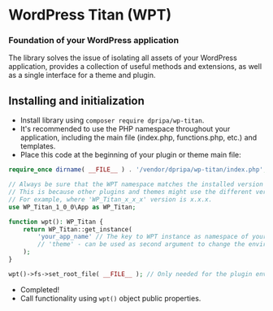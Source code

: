 # WordPress Titan (WPT)
### Foundation of your WordPress application
The library solves the issue of isolating all assets of your WordPress application, provides a collection of useful methods and extensions, as well as a single interface for a theme and plugin.

## Installing and initialization
- Install library using `composer require dpripa/wp-titan`.
- It's recommended to use the PHP namespace throughout your application, including the main file (index.php, functions.php, etc.) and templates.
- Place this code at the beginning of your plugin or theme main file:
```php
require_once dirname( __FILE__ ) . '/vendor/dpripa/wp-titan/index.php';

// Always be sure that the WPT namespace matches the installed version of the library.
// This is because other plugins and themes might use the different versions.
// For example, where 'WP_Titan_x_x_x' version is x.x.x.
use WP_Titan_1_0_0\App as WP_Titan;

function wpt(): WP_Titan {
	return WP_Titan::get_instance(
		'your_app_name' // The key to WPT instance as namespace of your plugin or theme.
		// 'theme' - can be used as second argument to change the environment. 'plugin' is default.
	);
}

wpt()->fs->set_root_file( __FILE__ ); // Only needed for the plugin environment.
```
- Completed!
- Call functionality using `wpt()` object public properties.
